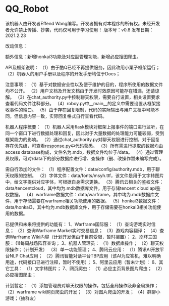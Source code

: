 # QQ_Robot
该机器人由开发者Effend Wang编写。开发者拥有对本程序的所有权。未经开发者允许禁止传播、抄袭，代码仅可用于学习使用！
版本号：v0.8
发布日期：2021.2.23

改动信息：

额外信息：新增honkai3功能及对应副管理功能，新增必应搜图爬虫。

API及框架说明：
（1）由于酷Q已经不再提供服务，因此改用小栗子框架运行；
（2）机器人的用户手册以及程序的开发手册均位于Docs；

注意事项：
（1）基于对数据安全性以及便于维护的目的，程序所使用的数据文件均不公开。
（2）用户文档及开发文档由于开发时效原因可能存在错漏，还请谅解。
（3）在chat_authority.py中控制聊天权限，需要自行设置，相关设置要求查看代码文件注释部分。
（4）roboy.py中__main__的定义中需要设置从框架接收事件的端口。
（5）由于存在回复限制，代码的实际输出与用户文档中可能不同，但信息内容一致，实际回复格式自行查看代码。

机器人程序概要：
（1）机器人采用flask模块对框架上报事件的端口进行监听，在同一个窗口下进行数据处理和回复，因此对于大量数据的处理能力可能较弱，受到框架能力的影响。
（2）通过chat_authority.py对聊天权限进行控制，对于回复存在优先级，可查看response.py中代码获悉。
（3）所有需进行提取的数据均由access database构成，文件名为.mdb，数据文件均位于/data。
（4）通过管理员权限，可对/data下的部分数据库进行增、查操作（删、改操作暂未编写完成）。

需自行添加的文件：
（1）程序配置文件：data/config/authority.mdb，用于聊天权限的控制。
（2）字体文件：data/fonts/msyh.ttf，该文件是用于文字转图片中，给文字提供对应字体，可根据自身需求更换。
（3）腾讯云相关的鉴权文件：data/tencentcloud，其中均为.mdb数据库文件，用于存储tencent cloud api鉴权数据。
（4）warframe数据文件：data/warframe，其中均为.mdb数据库文件，用于存储需要在warframe相关功能使用的数据。
（5）honkai3数据文件：data/honkai3，其中均为.mdb数据库文件，用于存储需要在honkai3相关功能使用的数据。

已提供和未来将提供的功能有：
1、Warframe国际服：
（1）查询游戏实时信息；
（2）查询Warframe Market实时交易信息；
（3）游戏内容翻译；
（4）查询Warframe Wiki内容（计划开发但由于目前受限，暂时搁置）；
2、崩坏三国服：
(1)每周战场阵容查询；
3、机器人管理员：
（1）数据库操作；
（2）聊天权限操作；（计划开发）
（3）单一功能管理；
4、腾讯云应用：
（1）腾讯AI开放平台NLP Chat应用；
（2）腾讯智能对话平台TBP应用（该AI为应答机，难以明确用途，代码接口已进行注释，暂时不使用）；
5、阿里云应用（暂未计划）：
6、其它工具：
（1）文字转图片；
7、网页爬虫：
（1）必应主页背景图片爬虫；
（2）必应搜图爬虫；

计划暂定：
（1）添加管理员对聊天权限的操作，包括全局操作及非全局操作；
（2）warframe wiki网页爬虫的开发；
（3）对图片爬虫的开发；
（4）群聊小游戏；（抽群友）